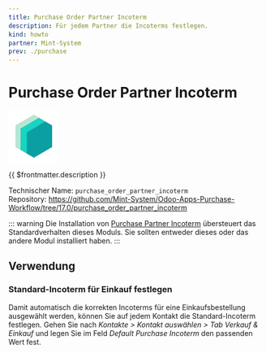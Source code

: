 ```yaml
---
title: Purchase Order Partner Incoterm
description: Für jedem Partner die Incoterms festlegen.
kind: howto
partner: Mint-System
prev: ./purchase
---
```

# Purchase Order Partner Incoterm
![icon_oms_box](attachments/icons_odoo_mint_system.png)

{{ $frontmatter.description }}

Technischer Name: `purchase_order_partner_incoterm`\
Repository: <https://github.com/Mint-System/Odoo-Apps-Purchase-Workflow/tree/17.0/purchase_order_partner_incoterm>

::: warning
Die Installation von [Purchase Partner Incoterm](Purchase%20Partner%20Incoterm.md) übersteuert das Standardverhalten dieses Moduls. Sie sollten entweder dieses oder das andere Modul installiert haben.
:::

## Verwendung

### Standard-Incoterm für Einkauf festlegen

Damit automatisch die korrekten Incoterms für eine Einkaufsbestellung ausgewählt werden, können Sie auf jedem Kontakt die Standard-Incoterm festlegen. Gehen Sie nach *Kontakte > Kontakt auswählen > Tab Verkauf & Einkauf* und legen Sie im Feld *Default Purchase Incoterm* den passenden Wert fest.
